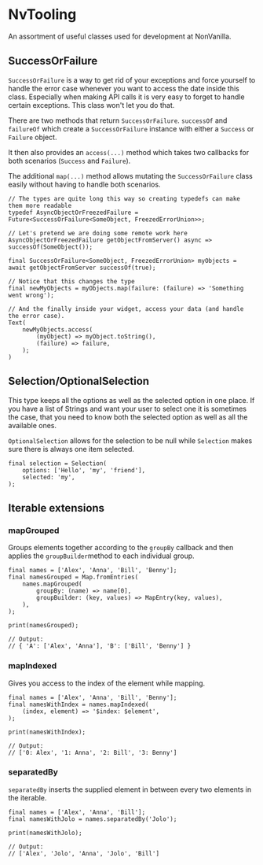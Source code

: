 # NvTooling

An assortment of useful classes used for development at NonVanilla.

## SuccessOrFailure
`SuccessOrFailure` is a way to get rid of your exceptions and force yourself to handle the error case whenever you want to access the date inside this class. Especially when making API calls it is very easy to forget to handle certain exceptions. This class won't let you do that.

There are two methods that return `SuccessOrFailure`. `successOf` and `failureOf` which create a `SuccessOrFailure` instance with either a `Success` or `Failure` object.


It then also provides an `access(...)` method which takes two callbacks for both scenarios (`Success` and `Failure`). 

The additional `map(...)` method allows mutating the `SuccessOrFailure` class easily without having to handle both scenarios.

```
// The types are quite long this way so creating typedefs can make them more readable
typedef AsyncObjectOrFreezedFailure = Future<SuccessOrFailure<SomeObject, FreezedErrorUnion>>;

// Let's pretend we are doing some remote work here
AsyncObjectOrFreezedFailure getObjectFromServer() async => successOf(SomeObject());

final SuccessOrFailure<SomeObject, FreezedErrorUnion> myObjects = await getObjectFromServer successOf(true);

// Notice that this changes the type
final newMyObjects = myObjects.map(failure: (failure) => 'Something went wrong'); 

// And the finally inside your widget, access your data (and handle the error case).
Text(
    newMyObjects.access(
        (myObject) => myObject.toString(), 
        (failure) => failure,
    );
)
```

## Selection/OptionalSelection

This type keeps all the options as well as the selected option in one place. If you have a list of Strings and want your user to select one it is sometimes the case, that you need to know both the selected option as well as all the available ones. 

`OptionalSelection` allows for the selection to be null while `Selection` makes sure there is always one item selected.

```
final selection = Selection(
    options: ['Hello', 'my', 'friend'], 
    selected: 'my',
);
```

## Iterable extensions
### mapGrouped
Groups elements together according to the `groupBy` callback and then applies the `groupBuilder`method to each individual group.

```
final names = ['Alex', 'Anna', 'Bill', 'Benny'];
final namesGrouped = Map.fromEntries(
    names.mapGrouped(
        groupBy: (name) => name[0], 
        groupBuilder: (key, values) => MapEntry(key, values),
    ),
);

print(namesGrouped);

// Output: 
// { 'A': ['Alex', 'Anna'], 'B': ['Bill', 'Benny'] }
```

### mapIndexed
Gives you access to the index of the element while mapping.

```
final names = ['Alex', 'Anna', 'Bill', 'Benny'];
final namesWithIndex = names.mapIndexed(
    (index, element) => '$index: $element',      
);

print(namesWithIndex);

// Output: 
// ['0: Alex', '1: Anna', '2: Bill', '3: Benny']
```

### separatedBy 
`separatedBy` inserts the supplied element in between every two elements in the iterable.


```
final names = ['Alex', 'Anna', 'Bill'];
final namesWithJolo = names.separatedBy('Jolo');

print(namesWithJolo);

// Output: 
// ['Alex', 'Jolo', 'Anna', 'Jolo', 'Bill']
```


